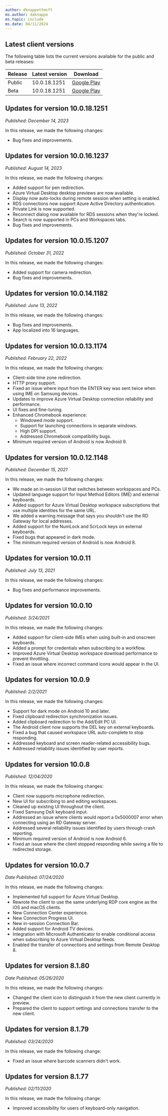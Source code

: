 ```yaml
---
author: dknappettmsft
ms.author: daknappe
ms.topic: include
ms.date: 04/11/2024
---
```


## Latest client versions

The following table lists the current versions available for the public and beta releases:

| Release | Latest version | Download |
|---------|----------------|----------|
| Public  | 10.0.18.1251   | [Google Play](https://play.google.com/store/apps/details?id=com.microsoft.rdc.androidx) |
| Beta    | 10.0.18.1251   | [Google Play](https://play.google.com/apps/testing/com.microsoft.rdc.androidx) |

## Updates for version 10.0.18.1251

*Published: December 14, 2023*

In this release, we made the following changes:

- Bug fixes and improvements.

## Updates for version 10.0.16.1237 

*Published: August 14, 2023*

In this release, we made the following changes: 

- Added support for pen redirection.
- Azure Virtual Desktop desktop previews are now available.
- Display now auto-locks during remote session when setting is enabled.
- RDS connections now support Azure Active Directory authentication.
- Private Link is now supported.
- Reconnect dialog now available for RDS sessions when they're locked.
- Search is now supported in PCs and Workspaces tabs.
- Bug fixes and improvements.

## Updates for version 10.0.15.1207

*Published: October 31, 2022*

In this release, we made the following changes:

- Added support for camera redirection.
- Bug fixes and improvements.

## Updates for version 10.0.14.1182

*Published: June 13, 2022*

In this release, we made the following changes:

- Bug fixes and improvements.
- App localized into 16 languages.

## Updates for version 10.0.13.1174

*Published: February 22, 2022*

In this release, we made the following changes:

- Client-side time zone redirection.
- HTTP proxy support.
- Fixed an issue where input from the ENTER key was sent twice when using IME on Samsung devices.
- Updates to improve Azure Virtual Desktop connection reliability and performance.
- UI fixes and fine-tuning.
- Enhanced Chromebook experience:
  - Windowed mode support.
  - Support for launching connections in separate windows.
  - ​High DPI support.
  - Addressed Chromebook compatibility bugs.
- Minimum required version of Android is now Android 9.

## Updates for version 10.0.12.1148

*Published: December 15, 2021*

In this release, we made the following changes:

- We made an in-session UI that switches between workspaces and PCs.
- Updated language support for Input Method Editors (IME) and external keyboards.
- Added support for Azure Virtual Desktop workspace subscriptions that use multiple identities for the same URL.
- We added a warning message that says you shouldn't use the RD Gateway for local addresses.
- Added support for the NumLock and ScrLock keys on external keyboards.
- Fixed bugs that appeared in dark mode.
- The minimum required version of Android is now Android 8.

## Updates for version 10.0.11

*Published: July 13, 2021*

In this release, we made the following changes:

- Bug fixes and performance improvements.

## Updates for version 10.0.10

*Published: 3/24/2021*

In this release, we made the following changes:

- Added support for client-side IMEs when using built-in and onscreen keyboards.
- Added a prompt for credentials when subscribing to a workflow.
- Improved Azure Virtual Desktop workspace download performance to prevent throttling.
- Fixed an issue where incorrect command icons would appear in the UI.

## Updates for version 10.0.9

*Published: 2/2/2021*

In this release, we made the following changes:

- Support for dark mode on Android 10 and later.
- Fixed clipboard redirection synchronization issues.
- Added clipboard redirection to the Add/Edit PC UI.
- The Android client now supports the DEL key on external keyboards.
- Fixed a bug that caused workspace URL auto-complete to stop responding.
- Addressed keyboard and screen reader-related accessibility bugs.
- Addressed reliability issues identified by user reports.

## Updates for version 10.0.8

*Published: 12/04/2020*

In this release, we made the following changes:

- Client now supports microphone redirection.
- New UI for subscribing to and editing workspaces.
- Cleaned up existing UI throughout the client.
- Fixed Samsung DeX keyboard input.
- Addressed an issue where clients would report a 0x5000007 error when connecting using an RD Gateway server.
- Addressed several reliability issues identified by users through crash reporting.
- Minimum required version of Android is now Android 6.
- Fixed an issue where the client stopped responding while saving a file to redirected storage.

## Updates for version 10.0.7

*Date Published: 07/24/2020*

In this release, we made the following changes:

- Implemented full support for Azure Virtual Desktop.
- Rewrote the client to use the same underlying RDP core engine as the iOS and macOS clients.
- New Connection Center experience.
- New Connection Progress UI.
- New in-session Connection Bar.
- Added support for Android TV devices.
- Integration with Microsoft Authenticator to enable conditional access when subscribing to Azure Virtual Desktop feeds.
- Enabled the transfer of connections and settings from Remote Desktop 8.

## Updates for version 8.1.80

*Date Published: 05/26/2020*

In this release, we made the following changes:

- Changed the client icon to distinguish it from the new client currently in preview.
- Prepared the client to support settings and connections transfer to the new client.

## Updates for version 8.1.79

*Published: 03/24/2020*

In this release, we made the following change:

- Fixed an issue where barcode scanners didn't work.

## Updates for version 8.1.77

*Published: 02/11/2020*

In this release, we made the following change:

- Improved accessibility for users of keyboard-only navigation.
